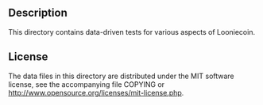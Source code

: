 Description
------------

This directory contains data-driven tests for various aspects of Looniecoin.

License
--------

The data files in this directory are distributed under the MIT software
license, see the accompanying file COPYING or
http://www.opensource.org/licenses/mit-license.php.

